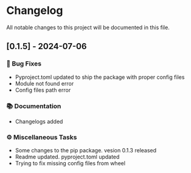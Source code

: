 # Changelog

All notable changes to this project will be documented in this file.

## [0.1.5] - 2024-07-06

### 🐛 Bug Fixes

- Pyproject.toml updated to ship the package with proper config files
- Module not found error
- Config files path error

### 📚 Documentation

- Changelogs added

### ⚙️ Miscellaneous Tasks

- Some changes to the pip package. vesion 0.1.3 released
- Readme updated. pyproject.toml updated
- Trying to fix missing config files from wheel

<!-- generated by git-cliff -->
